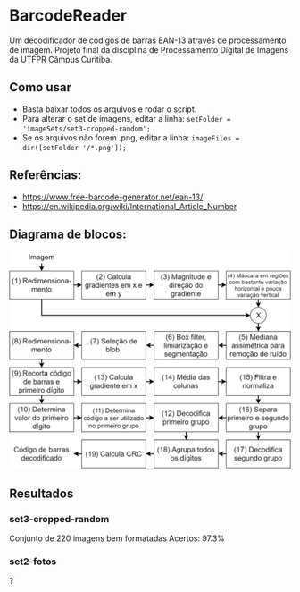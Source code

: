 # BarcodeReader

Um decodificador de códigos de barras EAN-13 através de processamento de imagem.
Projeto final da disciplina de Processamento Digital de Imagens da UTFPR Câmpus Curitiba.

## Como usar
* Basta baixar todos os arquivos e rodar o script.
* Para alterar o set de imagens, editar a linha: ```setFolder = 'imageSets/set3-cropped-random';```
* Se os arquivos não forem .png, editar a linha: ```imageFiles = dir([setFolder '/*.png']);```

## Referências:
* https://www.free-barcode-generator.net/ean-13/
* https://en.wikipedia.org/wiki/International_Article_Number

## Diagrama de blocos:
![digrama de blocos](https://raw.githubusercontent.com/fabiocrestani/BarcodeReader/Estrat%C3%A9gia2/docs/DiagramaDeBlocosNivel1-ProjetoPDI-BarCodeReader.png "")

## Resultados

### set3-cropped-random
Conjunto de 220 imagens bem formatadas
Acertos: 97.3%

### set2-fotos
?